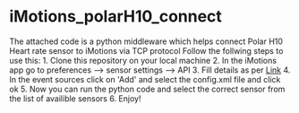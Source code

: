 # iMotions_polarH10_connect
The attached code is a python middleware which helps connect Polar H10 Heart rate sensor to iMotions via TCP protocol
Follow the follwing steps to use this: 
    1. Clone this repository on your local machine 
    2. In the iMotions app go to preferences --> sensor settings --> API 
    3. Fill details as per [Link](https://github.com/danish123117/iMotions_polarH10_connect/blob/main/iMotions%20API%20sanpshot.png) 
    4. In the event sources click on 'Add' and select the config.xml file and click ok
    5. Now you can run the python code and select the correct sensor from the list of availible sensors
    6. Enjoy!

